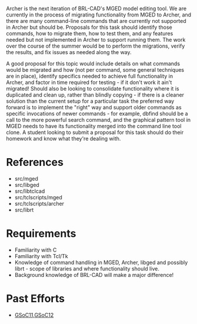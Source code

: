 Archer is the next iteration of BRL-CAD's MGED model editing tool. We
are currently in the process of migrating functionality from MGED to
Archer, and there are many command-line commands that are currently not
supported in Archer but should be. Proposals for this task should
identify those commands, how to migrate them, how to test them, and any
features needed but not implemented in Archer to support running them.
The work over the course of the summer would be to perform the
migrations, verify the results, and fix issues as needed along the way.

A good proposal for this topic would include details on what commands
would be migrated and how (not per command, some general techniques are
in place), identify specifics needed to achieve full functionality in
Archer, and factor in time required for testing - if it don't work it
ain't migrated! Should also be looking to consolidate functionality
where it is duplicated and clean up, rather than blindly copying - if
there is a cleaner solution than the current setup for a particular task
the preferred way forward is to implement the "right" way and support
older commands as specific invocations of newer commands - for example,
dbfind should be a call to the more powerful search command, and the
graphical pattern tool in MGED needs to have its functionality merged
into the command line tool clone. A student looking to submit a proposal
for this task should do their homework and know what they're dealing
with.

# References

-   src/mged
-   src/libged
-   src/libtclcad
-   src/tclscripts/mged
-   src/tclscripts/archer
-   src/librt

# Requirements

-   Familiarity with C
-   Familiarity with Tcl/Tk
-   Knowledge of command handling in MGED, Archer, libged and possibly
    librt - scope of libraries and where functionality should live.
-   Background knowledge of BRL-CAD will make a major difference!

# Past Efforts

-   [GSoC11,GSoC12](http://brlcad.org/wiki/User:Bhinesley)